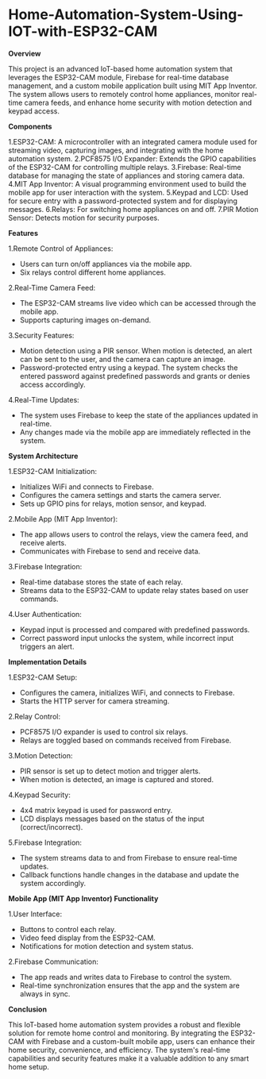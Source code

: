 # Home-Automation-System-Using-IOT-with-ESP32-CAM

**Overview**

This project is an advanced IoT-based home automation system that leverages the ESP32-CAM module, Firebase for real-time database management, and a custom mobile application built using MIT App Inventor. The system allows users to remotely control home appliances, monitor real-time camera feeds, and enhance home security with motion detection and keypad access.

**Components**

 1.ESP32-CAM: A microcontroller with an integrated camera module used for streaming video, capturing images, and integrating with the home automation system.
 2.PCF8575 I/O Expander: Extends the GPIO capabilities of the ESP32-CAM for controlling multiple relays.
 3.Firebase: Real-time database for managing the state of appliances and storing camera data.
 4.MIT App Inventor: A visual programming environment used to build the mobile app for user interaction with the system.
 5.Keypad and LCD: Used for secure entry with a password-protected system and for displaying messages.
 6.Relays: For switching home appliances on and off.
 7.PIR Motion Sensor: Detects motion for security purposes.

**Features**

1.Remote Control of Appliances:

* Users can turn on/off appliances via the mobile app.
* Six relays control different home appliances.

2.Real-Time Camera Feed:

* The ESP32-CAM streams live video which can be accessed through the mobile app.
* Supports capturing images on-demand.

3.Security Features:

* Motion detection using a PIR sensor. When motion is detected, an alert can be sent to the user, and the camera can capture an image.
* Password-protected entry using a keypad. The system checks the entered password against predefined passwords and grants or denies access accordingly.

4.Real-Time Updates:

* The system uses Firebase to keep the state of the appliances updated in real-time.
* Any changes made via the mobile app are immediately reflected in the system.

**System Architecture**

1.ESP32-CAM Initialization:

* Initializes WiFi and connects to Firebase.
* Configures the camera settings and starts the camera server.
* Sets up GPIO pins for relays, motion sensor, and keypad.

2.Mobile App (MIT App Inventor):

* The app allows users to control the relays, view the camera feed, and receive alerts.
* Communicates with Firebase to send and receive data.

3.Firebase Integration:

* Real-time database stores the state of each relay.
* Streams data to the ESP32-CAM to update relay states based on user commands.

4.User Authentication:

* Keypad input is processed and compared with predefined passwords.
* Correct password input unlocks the system, while incorrect input triggers an alert.

**Implementation Details**

1.ESP32-CAM Setup:

* Configures the camera, initializes WiFi, and connects to Firebase.
* Starts the HTTP server for camera streaming.

2.Relay Control:

* PCF8575 I/O expander is used to control six relays.
* Relays are toggled based on commands received from Firebase.

3.Motion Detection:

* PIR sensor is set up to detect motion and trigger alerts.
* When motion is detected, an image is captured and stored.

4.Keypad Security:

* 4x4 matrix keypad is used for password entry.
* LCD displays messages based on the status of the input (correct/incorrect).

5.Firebase Integration:

* The system streams data to and from Firebase to ensure real-time updates.
* Callback functions handle changes in the database and update the system accordingly.

**Mobile App (MIT App Inventor) Functionality**

  1.User Interface:
  
  * Buttons to control each relay.
  * Video feed display from the ESP32-CAM.
  * Notifications for motion detection and system status.
  
  2.Firebase Communication:
  
  * The app reads and writes data to Firebase to control the system.
  * Real-time synchronization ensures that the app and the system are always in sync.
  
**Conclusion**

This IoT-based home automation system provides a robust and flexible solution for remote home control and monitoring. By integrating the ESP32-CAM with Firebase and a custom-built mobile app, users can enhance their home security, convenience, and efficiency. The system's real-time capabilities and security features make it a valuable addition to any smart home setup.
